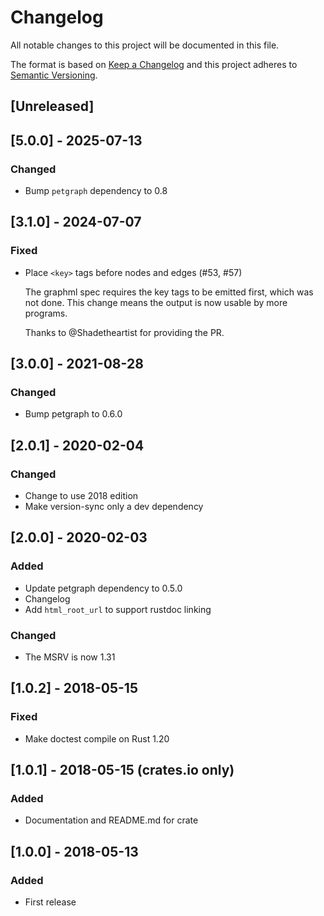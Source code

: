 # Changelog

All notable changes to this project will be documented in this file.

The format is based on [Keep a Changelog](http://keepachangelog.com/en/1.0.0/)
and this project adheres to [Semantic Versioning](http://semver.org/spec/v2.0.0.html).

## [Unreleased]

## [5.0.0] - 2025-07-13

### Changed

* Bump `petgraph` dependency to 0.8

## [3.1.0] - 2024-07-07

### Fixed

* Place `<key>` tags before nodes and edges (#53, #57)

    The graphml spec requires the key tags to be emitted first, which was not done.
    This change means the output is now usable by more programs.

    Thanks to @Shadetheartist for providing the PR.

## [3.0.0] - 2021-08-28

### Changed

* Bump petgraph to 0.6.0

## [2.0.1] - 2020-02-04

### Changed

* Change to use 2018 edition
* Make version-sync only a dev dependency

## [2.0.0] - 2020-02-03

### Added

* Update petgraph dependency to 0.5.0
* Changelog
* Add `html_root_url` to support rustdoc linking

### Changed

* The MSRV is now 1.31

## [1.0.2] - 2018-05-15

### Fixed

* Make doctest compile on Rust 1.20

## [1.0.1] - 2018-05-15 (crates.io only)

### Added

* Documentation and README.md for crate

## [1.0.0] - 2018-05-13

### Added

* First release
